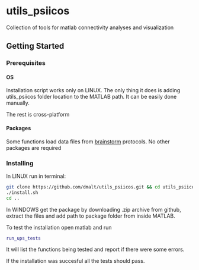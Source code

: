 # utils_psiicos

Collection of tools for matlab connectivity analyses and visualization

Getting Started
---------------

### Prerequisites

#### OS
Installation script works only on LINUX. The only thing it does is
adding utils_psiicos folder location to the MATLAB path. It can be easily done manually.

The rest is cross-platform

#### Packages
Some functions load data files from [brainstorm](http://neuroimage.usc.edu/brainstorm/) protocols.
No other packages are required

### Installing

In LINUX run in terminal:

```bash
git clone https://github.com/dmalt/utils_psiicos.git && cd utils_psiicos
./install.sh
cd ..
```

In WINDOWS get the package by downloading .zip archive from github,
extract the files and add path to package folder from inside MATLAB.

To test the installation open matlab and run

```matlab
run_ups_tests
```

It will list the functions being tested and report if there were some  errors.

If the installation was succesful all the tests should pass.
